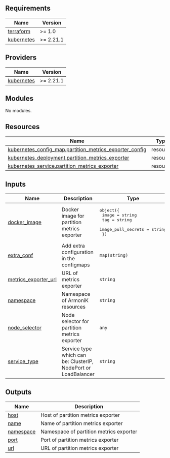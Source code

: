 <!-- BEGIN_TF_DOCS -->
## Requirements

| Name | Version |
|------|---------|
| <a name="requirement_terraform"></a> [terraform](#requirement\_terraform) | >= 1.0 |
| <a name="requirement_kubernetes"></a> [kubernetes](#requirement\_kubernetes) | >= 2.21.1 |

## Providers

| Name | Version |
|------|---------|
| <a name="provider_kubernetes"></a> [kubernetes](#provider\_kubernetes) | >= 2.21.1 |

## Modules

No modules.

## Resources

| Name | Type |
|------|------|
| [kubernetes_config_map.partition_metrics_exporter_config](https://registry.terraform.io/providers/hashicorp/kubernetes/latest/docs/resources/config_map) | resource |
| [kubernetes_deployment.partition_metrics_exporter](https://registry.terraform.io/providers/hashicorp/kubernetes/latest/docs/resources/deployment) | resource |
| [kubernetes_service.partition_metrics_exporter](https://registry.terraform.io/providers/hashicorp/kubernetes/latest/docs/resources/service) | resource |

## Inputs

| Name | Description | Type | Default | Required |
|------|-------------|------|---------|:--------:|
| <a name="input_docker_image"></a> [docker\_image](#input\_docker\_image) | Docker image for partition metrics exporter | <pre>object({<br>    image              = string<br>    tag                = string<br>    image_pull_secrets = string<br>  })</pre> | n/a | yes |
| <a name="input_extra_conf"></a> [extra\_conf](#input\_extra\_conf) | Add extra configuration in the configmaps | `map(string)` | `{}` | no |
| <a name="input_metrics_exporter_url"></a> [metrics\_exporter\_url](#input\_metrics\_exporter\_url) | URL of metrics exporter | `string` | n/a | yes |
| <a name="input_namespace"></a> [namespace](#input\_namespace) | Namespace of ArmoniK resources | `string` | n/a | yes |
| <a name="input_node_selector"></a> [node\_selector](#input\_node\_selector) | Node selector for partition metrics exporter | `any` | `{}` | no |
| <a name="input_service_type"></a> [service\_type](#input\_service\_type) | Service type which can be: ClusterIP, NodePort or LoadBalancer | `string` | n/a | yes |

## Outputs

| Name | Description |
|------|-------------|
| <a name="output_host"></a> [host](#output\_host) | Host of partition metrics exporter |
| <a name="output_name"></a> [name](#output\_name) | Name of partition metrics exporter |
| <a name="output_namespace"></a> [namespace](#output\_namespace) | Namespace of partition metrics exporter |
| <a name="output_port"></a> [port](#output\_port) | Port of partition metrics exporter |
| <a name="output_url"></a> [url](#output\_url) | URL of partition metrics exporter |
<!-- END_TF_DOCS -->
